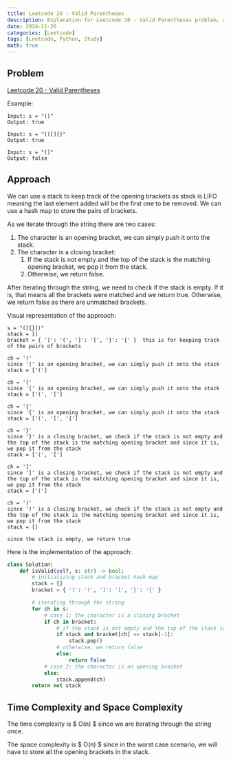 ```yaml
---
title: Leetcode 20 - Valid Parentheses
description: Explanation for Leetcode 20 - Valid Parentheses problem, and its solution in Python.
date: 2024-11-26
categories: [Leetcode]
tags: [Leetcode, Python, Study]
math: true
---
```


## Problem

[Leetcode 20 - Valid Parentheses](https://leetcode.com/problems/valid-parentheses/)

Example:
```
Input: s = "()"
Output: true

Input: s = "()[]{}"
Output: true

Input: s = "(]"
Output: false
```

## Approach

We can use a stack to keep track of the opening brackets as stack is LIFO meaning the last element added will be the first one to be removed. We can use a hash map to store the pairs of brackets.

As we iterate through the string there are two cases:
1. The character is an opening bracket, we can simply push it onto the stack.
1. The character is a closing bracket:
    1. If the stack is not empty and the top of the stack is the matching opening bracket, we pop it from the stack.
    1. Otherwise, we return false.

After iterating through the string, we need to check if the stack is empty. If it is, that means all the brackets were matched and we return true. Otherwise, we return false as there are unmatched brackets.

Visual representation of the approach:
```
s = "([{}])"
stack = []
bracket = { ')': '(', ']': '[', '}': '{' }  this is for keeping track of the pairs of brackets

ch = '('
since '(' is an opening bracket, we can simply push it onto the stack
stack = ['(']

ch = '['
since '[' is an opening bracket, we can simply push it onto the stack
stack = ['(', '[']

ch = '{'
since '{' is an opening bracket, we can simply push it onto the stack
stack = ['(', '[', '{']

ch = '}'
since '}' is a closing bracket, we check if the stack is not empty and the top of the stack is the matching opening bracket and since it is, we pop it from the stack
stack = ['(', '[']

ch = ']'
since ']' is a closing bracket, we check if the stack is not empty and the top of the stack is the matching opening bracket and since it is, we pop it from the stack
stack = ['(']

ch = ')'
since ')' is a closing bracket, we check if the stack is not empty and the top of the stack is the matching opening bracket and since it is, we pop it from the stack
stack = []

since the stack is empty, we return true
```

Here is the implementation of the approach:
```python
class Solution:
    def isValid(self, s: str) -> bool:
        # initializing stack and bracket hash map
        stack = []
        bracket = { ')': '(', ']': '[', '}': '{' }

        # iterating through the string
        for ch in s:
            # case 1: the character is a closing bracket
            if ch in bracket:
                # if the stack is not empty and the top of the stack is the matching opening bracket
                if stack and bracket[ch] == stack[-1]:
                    stack.pop()
                # otherwise, we return false
                else:
                    return False
            # case 2: the character is an opening bracket
            else:
                stack.append(ch)
        return not stack
```

## Time Complexity and Space Complexity

The time complexity is $ O(n) $ since we are iterating through the string once.

The space complexity is $ O(n) $ since in the worst case scenario, we will have to store all the opening brackets in the stack.
